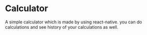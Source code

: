 # Calculator
A simple calculator which is made by using react-native. you can do calculations and see history of your calculations as well.
